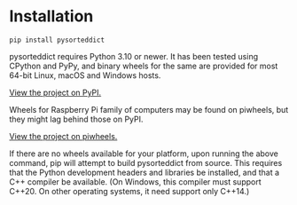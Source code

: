 # Installation

```shell
pip install pysorteddict
```

pysorteddict requires Python 3.10 or newer. It has been tested using CPython and PyPy, and binary wheels for the same
are provided for most 64-bit Linux, macOS and Windows hosts.

[View the project on PyPI.](https://pypi.org/project/pysorteddict/)

Wheels for Raspberry Pi family of computers may be found on piwheels, but they might lag behind those on PyPI.

[View the project on piwheels.](https://www.piwheels.org/project/pysorteddict/)

<p class="notice">
If there are no wheels available for your platform, upon running the above command, pip will attempt to build
pysorteddict from source. This requires that the Python development headers and libraries be installed, and that a C++
compiler be available. (On Windows, this compiler must support C++20. On other operating systems, it need support only
C++14.)
</p>
